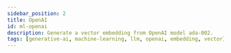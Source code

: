 ```yaml
---
sidebar_position: 2
title: OpenAI
id: ml-openai
description: Generate a vector embedding from OpenAI model ada-002.
tags: [generative-ai, machine-learning, llm, openai, embedding, vector]
---
```

